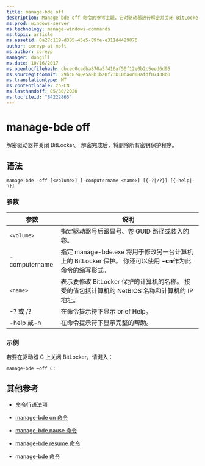 ```yaml
---
title: manage-bde off
description: Manage-bde off 命令的参考主题，它对驱动器进行解密并关闭 BitLocker。
ms.prod: windows-server
ms.technology: manage-windows-commands
ms.topic: article
ms.assetid: 0a27c119-d385-45e5-89fe-e311d4429876
author: coreyp-at-msft
ms.author: coreyp
manager: dongill
ms.date: 10/16/2017
ms.openlocfilehash: cbcec0cadba870a5f416af50f12e0b2c5eed6d95
ms.sourcegitcommit: 29bc8740e5a8b1ba8f73b10ba4d08afdf07438b0
ms.translationtype: MT
ms.contentlocale: zh-CN
ms.lasthandoff: 05/30/2020
ms.locfileid: "84222865"
---
```

# <a name="manage-bde-off"></a>manage-bde off

解密驱动器并关闭 BitLocker。 解密完成后，将删除所有密钥保护程序。

## <a name="syntax"></a>语法

```
manage-bde -off [<volume>] [-computername <name>] [{-?|/?}] [{-help|-h}]
```

### <a name="parameters"></a>参数

| 参数 | 说明 |
| --------- | ----------- |
| `<volume>` | 指定驱动器号后跟冒号、卷 GUID 路径或装入的卷。 |
| -computername | 指定 manage-bde.exe 将用于修改另一台计算机上的 BitLocker 保护。 你还可以使用 **-cn**作为此命令的缩写形式。 |
| `<name>` | 表示要修改 BitLocker 保护的计算机的名称。 接受的值包括计算机的 NetBIOS 名称和计算机的 IP 地址。 |
| -? 或 /? | 在命令提示符下显示 brief Help。 |
| -help 或-h | 在命令提示符下显示完整的帮助。 |

### <a name="examples"></a>示例

若要在驱动器 C 上关闭 BitLocker，请键入：

```
manage-bde –off C:
```

## <a name="additional-references"></a>其他参考

- [命令行语法项](command-line-syntax-key.md)

- [manage-bde on 命令](manage-bde-on.md)

- [manage-bde pause 命令](manage-bde-pause.md)

- [manage-bde resume 命令](manage-bde-resume.md)

- [manage-bde 命令](manage-bde.md)
